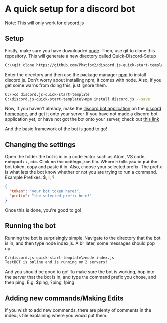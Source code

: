 # A quick setup for a discord bot

Note: This will only work for discord.js!

## Setup

Firstly, make sure you have downloaded [node](https://nodejs.org/en/download/).
Then, use git to clone this repository. This will generate a new directory called Quick-Discord-Setup
```bash
C:\>git clone https://github.com/Phatfox2/discord.js-quick-start-template.git
```
Enter the directory and then use the package manager [npm](https://www.npmjs.com/) to install discord.js. Don't worry about installing npm; it comes with node. Also, if you get some warns from doing this, just ignore them.
```bash
C:\>cd discord.js-quick-start-template
C:\discord.js-quick-start-template\>npm install discord.js --save
```
Now, if you haven't already, make the [discord bot application](https://discordapp.com/developers/applications/) on the [discord homepage](discord.com), and get it onto your server. If you have not made a discord bot application yet, or have not got the bot onto your server, check out [this link](https://github.com/reactiflux/discord-irc/wiki/Creating-a-discord-bot-&-getting-a-token)

And the basic framework of the bot is good to go!
## Changing the settings

Open the folder the bot is in in a code editor such as Atom, VS code, notepad++, etc. Click on the settings.json file. Where it tells you to put the bot token, copy and paste it in. Also, choose your selected prefix. The prefix is what lets the bot know whether or not you are trying to run a command. Example Prefixes: $, !, ? 
```json
{
  "token": "your bot token here!",
  "prefix": "the selected prefix here!"
}
```
Once this is done, you're good to go!

## Running the bot

Running the bot is surprisingly simple. Navigate to the directory that the bot is in, and then type node index.js. A bit later, some messages should pop up.
```bash
C:\discord.js-quick-start-template\>node index.js
TestBOT is online and is running on 2 servers!
```
And you should be good to go! To make sure the bot is working, hop into the server that the bot is in, and type the command prefix you chose, and then ping. E.g. $ping, ?ping, !ping

## Adding new commands/Making Edits

If you wish to add new commands, there are plenty of comments in the index.js file explaining where you would put them.
